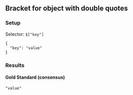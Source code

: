 ## Bracket for object with double quotes

### Setup
Selector: `$["key"]`

    {
      "key": "value"
    }

### Results
####  Gold Standard (consensus)

    "value"

